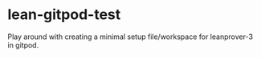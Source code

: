 # lean-gitpod-test
Play around with creating a minimal setup file/workspace for leanprover-3 in gitpod.
